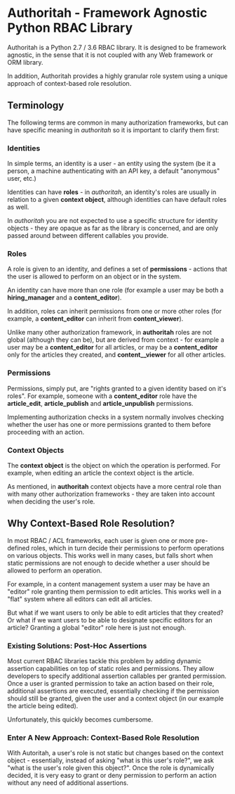Authoritah - Framework Agnostic Python RBAC Library
===================================================
Authoritah is a Python 2.7 / 3.6 RBAC library. It is designed to be framework 
agnostic, in the sense that it is not coupled with any Web framework or ORM
library. 

In addition, Authoritah provides a highly granular role system using a unique
approach of context-based role resolution. 

## Terminology
The following terms are common in many authorization frameworks, but can have
specific meaning in *authoritah* so it is important to clarify them first:

### Identities
In simple terms, an identity is a user - an entity using the system (be it a 
person, a machine authenticating with an API key, a default "anonymous" user, 
etc.)

Identities can have **roles** - in *authoritah*, an identity's roles are 
usually in relation to a given **context object**, although identities can have
default roles as well.

In *authoritah* you are not expected to use a specific structure for identity
objects - they are opaque as far as the library is concerned, and are only 
passed around between different callables you provide. 

### Roles
A role is given to an identity, and defines a set of **permissions** - actions 
that the user is allowed to perform on an object or in the system.

An identity can have more than one role (for example a user may be both a 
**hiring_manager** and a **content_editor**). 

In addition, roles can inherit permissions from one or more other roles (for
example, a **content_editor** can inherit from **content_viewer**). 

Unlike many other authorization framework, in **authoritah** roles are not
global (although they can be), but are derived from context - for example a 
user may be a **content_editor** for all articles, or may be a 
**content_editor** only for the articles they created, and **content__viewer**
for all other articles. 

### Permissions
Permissions, simply put, are "rights granted to a given identity based on it's
roles". For example, someone with a **content_editor** role have the 
**article_edit**, **article_publish** and **article_unpublish** permissions.

Implementing authorization checks in a system normally involves checking 
whether the user has one or more permissions granted to them before proceeding
with an action. 

### Context Objects
The **context object** is the object on which the operation is performed. For
example, when editing an article the context object is the article. 

As mentioned, in **authoritah** context objects have a more central role than
with many other authorization frameworks - they are taken into account when
deciding the user's role. 

## Why Context-Based Role Resolution?
In most RBAC / ACL frameworks, each user is given one or more pre-defined 
roles, which in turn decide their permissions to perform operations on various
objects. This works well in many cases, but falls short when static permissions
are not enough to decide whether a user should be allowed to perform an 
operation.

For example, in a content management system a user may be have an "editor" role
granting them permission to edit articles. This works well in a "flat" system 
where all editors can edit all articles. 

But what if we want users to only be able to edit articles that they created? 
Or what if we want users to be able to designate specific editors for an 
article? Granting a global "editor" role here is just not enough. 

### Existing Solutions: Post-Hoc Assertions
Most current RBAC libraries tackle this problem by adding dynamic assertion
capabilities on top of static roles and permissions. They allow developers to 
specify additional assertion callables per granted permission. Once a user is
granted permission to take an action based on their role, additional 
assertions are executed, essentially checking if the permission should still 
be granted, given the user and a context object (in our example the article
being edited).

Unfortunately, this quickly becomes cumbersome.

### Enter A New Approach: Context-Based Role Resolution
With Autoritah, a user's role is not static but changes based on the context
object - essentially, instead of asking "what is this user's role?", we ask
"what is the user's role given this object?". Once the role is dynamically 
decided, it is very easy to grant or deny permission to perform an action 
without any need of additional assertions. 